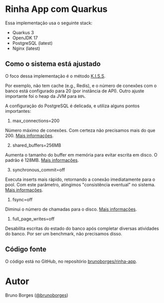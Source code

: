 # Rinha App com Quarkus

Essa implementação usa o seguinte stack:

- Quarkus 3
- OpenJDK 17
- PostgreSQL (latest)
- Nginx (latest)

## Como o sistema está ajustado

O foco dessa implementação é o método [K.I.S.S](https://www.baeldung.com/cs/kiss-software-design-principle#:~:text=KISS%20stands%20for%20Keep%20It,complexity%20as%20much%20as%20possible.).

Por exemplo, não tem cache (e.g., Redis), e o número de conexões com o banco está configurado para 20 (por instância de API).
Outro ajuste importante foi o heap da JVM para `80%`.

A configuração do PostgreSQL é delicada, e utiliza alguns pontos importantes:

1. max_connections=200

Número máximo de conexões. Com certeza não precisamos mais do que 200. [Mais informações](https://postgresqlco.nf/doc/en/param/max_connections/).

2. shared_buffers=256MB

Aumenta o tamanho do buffer em memória para evitar escrita em disco. O padrão é 128MB. [Mais informações](https://postgresqlco.nf/doc/en/param/shared_buffers/).

3. synchronous_commit=off

Executa inserts mais rápido, retornando a conexão imediatamente para o pool. Com este parâmetro, atingimos "consistência eventual" no sistema. [Mais informações](https://postgresqlco.nf/doc/en/param/synchronous_commit/).

1. fsync=off

Diminui o número de chamadas para o disco. [Mais informações](https://postgresqlco.nf/doc/en/param/fsync/).

1. full_page_writes=off

Desabilita escritas do estado do banco após completar diversas atividades do banco. Por ser um benchmark, não precisamos disso.

## Código fonte

O código está no GitHub, no repositório [brunoborges/rinha-app](https://github.com/brunoborges/rinha-app).

# Autor

Bruno Borges ([@brunoborges](https://twitter.com/brunoborges))
